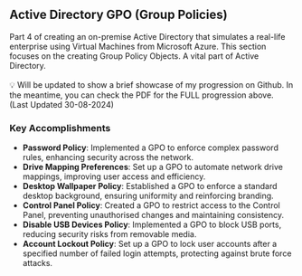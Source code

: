 <h2> Active Directory GPO (Group Policies) </h2>
Part 4 of creating an on-premise Active Directory that simulates a real-life enterprise using Virtual Machines from Microsoft Azure. This section focuses on the creating Group Policy Objects. A vital part of Active Directory.
</br>
</br>
💡 Will be updated to show a brief showcase of my progression on Github. In the meantime, you can check the PDF for the FULL progression above. (Last Updated 30-08-2024)

<h3>Key Accomplishments</h3>

- **Password Policy**: Implemented a GPO to enforce complex password rules, enhancing security across the network.
- **Drive Mapping Preferences**: Set up a GPO to automate network drive mappings, improving user access and efficiency.
- **Desktop Wallpaper Policy**: Established a GPO to enforce a standard desktop background, ensuring uniformity and reinforcing branding.
- **Control Panel Policy**: Created a GPO to restrict access to the Control Panel, preventing unauthorised changes and maintaining consistency.
- **Disable USB Devices Policy**: Implemented a GPO to block USB ports, reducing security risks from removable media.
- **Account Lockout Policy**: Set up a GPO to lock user accounts after a specified number of failed login attempts, protecting against brute force attacks.
